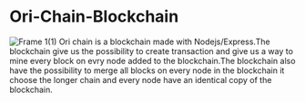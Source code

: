 # Ori-Chain-Blockchain
![Frame 1(1)](https://user-images.githubusercontent.com/113187996/197289398-a6dad4eb-f5ef-47df-809f-b7990c336e18.png)
Ori chain is a blockchain made with Nodejs/Express.The blockchain give us the possibility to create transaction and give us a way to mine every block on evry node added to the blockchain.The blockchain also have the possibility to merge all blocks on every node in the blockchain it choose the longer chain and every node have an identical copy of the blockchain.
